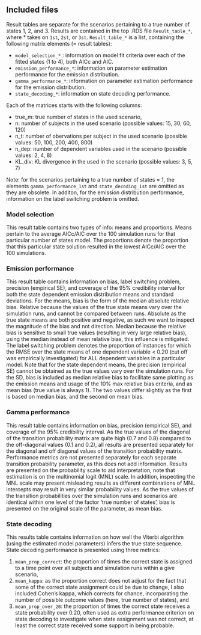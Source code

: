 
<!-- README.md is generated from README.Rmd. Please edit that file -->

## Included files

Result tables are separate for the scenarios pertaining to a true number
of states 1, 2, and 3. Results are contained in the top .RDS file
`Result_table_*`, where \* takes on `1st`, `2st`, or `3st`.
`Result_table_*` is a list, containing the following matrix elements (=
result tables):

- `model_selection_*` : information on model fit criteria over each of
  the fitted states (1 to 4), both AICc and AIC.
- `emission_performance_*`: information on parameter estimation
  performance for the emission distribution.
- `gamma_performance_*`: information on parameter estimation performance
  for the emission distribution.
- `state_decoding_*`: information on state decoding performance.

Each of the matrices starts with the following columns:

- true_m: true number of states in the used scenario,
- n: number of subjects in the used scenario (possible values: 15, 30,
  60, 120)
- n_t: number of obervations per subject in the used scenario (possible
  values: 50, 100, 200, 400, 800)
- n_dep: number of dependent variables used in the scenario (possible
  values: 2, 4, 8)
- KL_div: KL divergence in the used in the scenario (possible values: 3,
  5, 7)

Note: for the scenarios pertaining to a true number of states = 1, the
elements `gamma_performance_1st` and `state_decoding_1st` are omitted as
they are obsolete. In additon, for the emission distribution
performance, information on the label switching problem is omitted.

### Model selection

This result table contains two types of info: means and proportions.
Means pertain to the average AICc/AIC over the 100 simulation runs for
that particular number of states model. The proportions denote the
proportion that this particular state solution resulted in the lowest
AICc/AIC over the 100 simulations.

### Emission performance

This result table contains information on bias, label switching problem,
precision (empirical SE), and coverage of the 95% credibility interval
for both the state dependent emission distribution means and standard
deviations. For the means, bias is the form of the median absolute
relative bias. Relative because the values of the true state means vary
over the simulation runs, and cannot be compared between runs. Absolute
as the true state means are both positive and negative, as such we want
to inspect the magnitude of the bias and not direction. Median because
the relative bias is sensitive to small true values (resulting in very
large relative bias), using the median instead of mean relative bias,
this influence is mitigated. The label switching problem denotes the
proportion of instances for which the RMSE over the state means of one
dependent variable \< 0.20 (cut off was empirically investigated) for
ALL dependent variables in a particular model. Note that for the state
dependent means, the precision (empirical SE) cannot be obtained as the
true values vary over the simulation runs. For the SD, bias is included
as median relative bias to facilitate same plotting as the emission
means and usage of the 10% max relative bias criteria, and as mean bias
(true value is always 1). The two values differ slightly as the first is
based on median bias, and the second on mean bias.

### Gamma performance

This result table contains information on bias, precision (empirical
SE), and coverage of the 95% credibility interval. As the true values of
the diagonal of the transition probability matrix are quite high (0.7
and 0.8) compared to the off-diagonal values (0.1 and 0.2), all results
are presented separately for the diagonal and off diagonal values of the
transition probability matrix. Performance metrics are not presented
separately for each separate transition probability parameter, as this
does not add information. Results are presented on the probability scale
to aid interpretation, note that estimation is on the multinomial logit
(MNL) scale. In addition, inspecting the MNL scale may present
misleading results as different combinations of MNL intercepts may
result in very similar probability values. As the true values of the
transition probabilities over the simulation runs and scenarios are
identical within one level of the factor ‘true number of states’, bias
is presented on the original scale of the parameter, as mean bias.

### State decoding

This results table contains information on how well the Viterbi
algorithm (using the estimated model parameters) infers the true state
sequence. State decoding performance is presented using three metrics:

1)  `mean_prop_correct`: the proportion of times the correct state is
    assigned to a time point over all subjects and simulation runs
    within a give scenario,
2)  `mean_kappa`: as the proportion correct does not adjust for the fact
    that some of the correct state assignment could be due to change, I
    also included Cohen’s kappa, which corrects for chance,
    incorporating the number of possible outcome values (here, true
    number of states), and
3)  `mean_prop_over_20`: the proportion of times the correct state
    receives a state probability over 0.20, often used as extra
    performance criterion on state decoding to investigate when state
    assignment was not correct, at least the correct state received some
    support in being probable.
